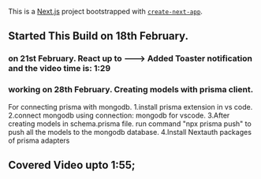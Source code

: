This is a [Next.js](https://nextjs.org/) project bootstrapped with [`create-next-app`](https://github.com/vercel/next.js/tree/canary/packages/create-next-app).

## Started This Build on 18th February.

### on 21st February. React up to ---> Added Toaster notification and the video time is: 1:29

### working on 28th February. Creating models with prisma client.

For connecting prisma with mongodb.
1.install prisma extension in vs code.
2.connect mongodb using connection: mongodb for vscode.
3.After creating models in schema.prisma file. run command "npx prisma push" to push all the models to the mongodb database.
4.Install Nextauth packages of prisma adapters

## Covered Video upto 1:55;
